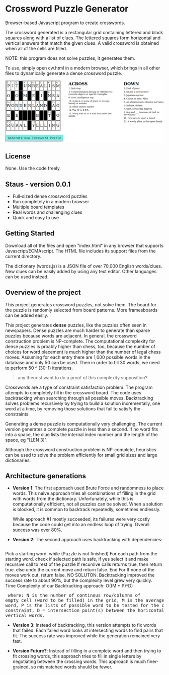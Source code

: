 # Crossword Puzzle Generator

Browser-based Javascript program to create crosswords.

The crossword generated is a rectangular grid containing lettered and black squares along with a list of clues. 
The lettered squares form horizontal and vertical answers that match the given clues.
A valid crossword is obtained when all of the cells are filled.

NOTE: this program does not solve puzzles, it generates them.

To use, simply open cw.html in a modern browser, which brings in all other files to dynamically generate a dense crossword puzzle.

![filled crossword](filled_crossword.png)

## License
None. Use the code freely.

## Staus - version 0.0.1
- Full-sized dense crossword puzzles
- Run completely in a modern browser
- Multiple board templates
- Real words and challenging clues
- Quick and easy to use

## Getting Started
Download all of the files and open "index.html" in any browser that supports Javascript/ECMAscript.
The HTML file includes its support files from the current directory.

The dictionary (words.js) is a JSON file of over 70,000 English words/clues.
New clues can be easily added by using any text editor.
Other languages can be used instead.

## Overview of the project

This project generates crossword puzzles, not solve them.
The board for the puzzle is randomly selected from board patterns.
More framesboards can be added easily.

This project generates **dense** puzzles, like the puzzles often seen in newspapers.
Dense puzzles are much harder to generate than sparse puzzles because words are adjacent.
In general, the crossword construction problem is NP-complete.
The computational complexity for dense puzzles is proably higher than chess, too, because the number of choices for word placement is much higher than the number of legal chess moves. 
Assuming for each entry there are 1,000 possible words in the database and only 50 can be used.
Then in order to fill 30 words, we need to perform 50 ^ (30-1) iterations.
> any theorist want to do a proof of this complexity supposition?

Crosswords are a type of constraint satisfaction problem.
The program attempts to completely fill in the crossword board.
The code uses backtracking when searching through all possible moves.
Backtracking solves problems recursively by trying to build a solution incrementally, one word at a time, by removing those solutions that fail to satisfy the constraints.

Generating a dense puzzle is computationally very challenging.
The current version generates a complete puzzle in less than a second.
If no word fits into a space, the clue lists the internal index number and the length of the space, eg "[LEN 3]".

Although the crossword construction problem is NP-complete, heuristics can be used to solve the problem efficiently for small grid sizes and large dictionaries. 

## Architecture generations

  * **Version 1**:
The first approach used Brute Force and randomness to place words.
This naive approach tries all combinations of filling in the grid with words from the dictionary.
Unfortunately, while this is computationally efficient, not all puzzles can be solved.
When a solution is blocked, it is common to backtrack repeatedly, sometimes endlessly.

    While approach #1 mostly succeeded, its failures were very costly
because the code could get into an endless loop of trying.
Overall success was over 80%.

 * **Version 2**:
The second approach uses backtracking with dependencies:
    <pre>
Pick a starting word.
   while (Puzzle is not finished)
      For each path from the starting word.
         check if selected path is safe, if yes select it
         and make recursive call to rest of the puzzle
         If recursive calls returns true,
           then return true.
         else
           undo the current move and return false.
      End For
  If none of the moves work out, return false, NO SOLUTON.
</pre>
Backtracking improved the success rate to about 90%, but the complexity level grew very quickly.
Time Complexity of our Backtracking approach: O((M * P)^D)<pre>
where:
  N is the number of continous row/columns of empty cell (word to be filled) in the grid,
  M is the average length of a word,
  P is the lists of possible word to be tested for the crossword constraint,
  D = intersection point(s) between the horizontal and vertical words.
</pre>

 * **Version 3**:
Instead of backtracking, this version attempts to fix words that failed.
Each failed word looks at intersecting words to find pairs that fit.
The success rate was improved while the generation remained very fast.

 * **Version Future?**:
Instead of filling in a complete word and then trying to fit crossing words, this approach tries to fill in single letters by negotiating between the crossing words.
This approach is much finer-grained, so mismatched words should be fewer.


